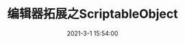 ---
title: 编辑器拓展之ScriptableObject
date: 2021-3-1 15:54:00
tags:
    - Unity
    - UnityEditor
top:
password:
description:
img:
---